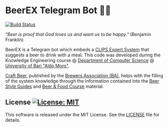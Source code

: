 # BeerEX Telegram Bot :robot::beer: 
[![Build Status](https://travis-ci.org/DonatoMeoli/BeerEX.svg?branch=master)](https://travis-ci.org/DonatoMeoli/BeerEX)

*"Beer is proof that God loves us and want us to be happy."* (Benjamin Franklin)

BeerEX is a Telegram bot which embeds a [CLIPS Expert System](http://www.clipsrules.net/) that suggests a beer to drink 
with a meal. This code was developed during the Knowledge Engineering course @ 
[Department of Computer Science](http://www.uniba.it/ricerca/dipartimenti/informatica) 
@ [University of Bari "Aldo Moro"](http://www.uniba.it/).

[Craft Beer](https://www.craftbeer.com), published by the [Brewers Association (BA)](https://www.brewersassociation.org/),
helps with the filling of the system knowledge through the information contained into the
[Beer Style Guides](https://www.craftbeer.com/beer/beer-styles-guide) and 
[Beer & Food Course](http://www.craftbeer.com/wp-content/uploads/CB_Food_Course/BeerAndFoodCourse.pdf) material.

## License [![License: MIT](https://img.shields.io/badge/License-MIT-yellow.svg)](https://opensource.org/licenses/MIT)

This software is released under the MIT License. See the [LICENSE](LICENSE) file for details.
